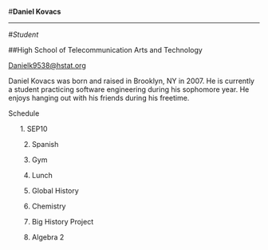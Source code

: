 #**Daniel Kovacs**

---

#_Student_

##High School of Telecommunication Arts and Technology

Danielk9538@hstat.org

Daniel Kovacs was born and raised in Brooklyn, NY in 2007. He is currently a student practicing software engineering during his sophomore year. He enjoys hanging out with his friends during his freetime.


Schedule
<ol>
1. SEP10

2. Spanish

3. Gym

4. Lunch

5. Global History

6. Chemistry

7. Big History Project

8. Algebra 2

</ol>